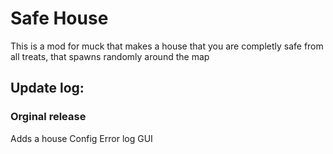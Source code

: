 <h1>Safe House</h1>
<p>This is a mod for muck that makes a house that you are completly safe from all treats, that spawns randomly around the map</p>
<h2>Update log:</h2>
<h3>Orginal release</h3>
<p>
Adds a house
Config
Error log GUI</p>
